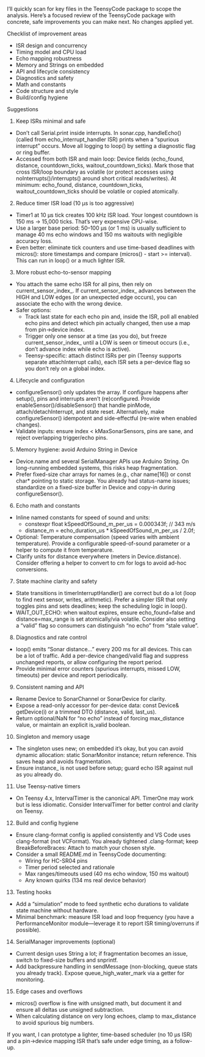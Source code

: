I’ll quickly scan for key files in the TeensyCode package to scope the analysis. Here’s a focused review of the TeensyCode package with concrete, safe improvements you can make next. No changes applied yet.

Checklist of improvement areas
- ISR design and concurrency
- Timing model and CPU load
- Echo mapping robustness
- Memory and Strings on embedded
- API and lifecycle consistency
- Diagnostics and safety
- Math and constants
- Code structure and style
- Build/config hygiene

Suggestions

1) Keep ISRs minimal and safe
- Don’t call Serial.print inside interrupts. In sonar.cpp, handleEcho() (called from echo_interrupt_handler ISR) prints when a “spurious interrupt” occurs. Move all logging to loop() by setting a diagnostic flag or ring buffer.
- Accessed from both ISR and main loop: Device fields (echo_found, distance, countdown_ticks, waitout_countdown_ticks). Mark those that cross ISR/loop boundary as volatile (or protect accesses using noInterrupts()/interrupts() around short critical reads/writes). At minimum: echo_found, distance, countdown_ticks, waitout_countdown_ticks should be volatile or copied atomically.

2) Reduce timer ISR load (10 µs is too aggressive)
- Timer1 at 10 µs tick creates 100 kHz ISR load. Your longest countdown is 150 ms → 15,000 ticks. That’s very expensive CPU-wise.
- Use a larger base period: 50–100 µs (or 1 ms) is usually sufficient to manage 40 ms echo windows and 150 ms waitouts with negligible accuracy loss.
- Even better: eliminate tick counters and use time-based deadlines with micros(): store timestamps and compare (micros() - start >= interval). This can run in loop() or a much lighter ISR.

3) More robust echo-to-sensor mapping
- You attach the same echo ISR for all pins, then rely on current_sensor_index_. If current_sensor_index_ advances between the HIGH and LOW edges (or an unexpected edge occurs), you can associate the echo with the wrong device.
- Safer options:
  - Track last state for each echo pin and, inside the ISR, poll all enabled echo pins and detect which pin actually changed, then use a map from pin→device index.
  - Trigger only one sensor at a time (as you do), but freeze current_sensor_index_ until a LOW is seen or timeout occurs (i.e., don’t advance index while echo is active).
  - Teensy-specific: attach distinct ISRs per pin (Teensy supports separate attachInterrupt calls), each ISR sets a per-device flag so you don’t rely on a global index.

4) Lifecycle and configuration
- configureSensor() only updates the array. If configure happens after setup(), pins and interrupts aren’t (re)configured. Provide enableSensor()/disableSensor() that handle pinMode, attach/detachInterrupt, and state reset. Alternatively, make configureSensor() idempotent and side-effectful (re-wire when enabled changes).
- Validate inputs: ensure index < kMaxSonarSensors, pins are sane, and reject overlapping trigger/echo pins.

5) Memory hygiene: avoid Arduino String in Device
- Device.name and several SerialManager APIs use Arduino String. On long-running embedded systems, this risks heap fragmentation.
- Prefer fixed-size char arrays for names (e.g., char name[16]) or const char* pointing to static storage. You already had status-name issues; standardize on a fixed-size buffer in Device and copy-in during configureSensor().

6) Echo math and constants
- Inline named constants for speed of sound and units:
  - constexpr float kSpeedOfSound_m_per_us = 0.000343f; // 343 m/s
  - distance_m = echo_duration_us * kSpeedOfSound_m_per_us / 2.0f;
- Optional: Temperature compensation (speed varies with ambient temperature). Provide a configurable speed-of-sound parameter or a helper to compute it from temperature.
- Clarify units for distance everywhere (meters in Device.distance). Consider offering a helper to convert to cm for logs to avoid ad-hoc conversions.

7) State machine clarity and safety
- State transitions in timerInterruptHandler() are correct but do a lot (loop to find next sensor, writes, arithmetic). Prefer a simpler ISR that only toggles pins and sets deadlines; keep the scheduling logic in loop().
- WAIT_OUT_ECHO: when waitout expires, ensure echo_found=false and distance=max_range is set atomically/via volatile. Consider also setting a “valid” flag so consumers can distinguish “no echo” from “stale value”.

8) Diagnostics and rate control
- loop() emits “Sonar <name> distance…” every 200 ms for all devices. This can be a lot of traffic. Add a per-device changed/valid flag and suppress unchanged reports, or allow configuring the report period.
- Provide minimal error counters (spurious interrupts, missed LOW, timeouts) per device and report periodically.

9) Consistent naming and API
- Rename Device to SonarChannel or SonarDevice for clarity.
- Expose a read-only accessor for per-device data: const Device& getDevice(i) or a trimmed DTO (distance, valid, last_us).
- Return optional/NaN for “no echo” instead of forcing max_distance value, or maintain an explicit is_valid boolean.

10) Singleton and memory usage
- The singleton uses new; on embedded it’s okay, but you can avoid dynamic allocation: static SonarMonitor instance; return reference. This saves heap and avoids fragmentation.
- Ensure instance_ is not used before setup; guard echo ISR against null as you already do.

11) Use Teensy-native timers
- On Teensy 4.x, IntervalTimer is the canonical API. TimerOne may work but is less idiomatic. Consider IntervalTimer for better control and clarity on Teensy.

12) Build and config hygiene
- Ensure clang-format config is applied consistently and VS Code uses clang-format (not VCFormat). You already tightened .clang-format; keep BreakBeforeBraces: Attach to match your chosen style.
- Consider a small README.md in TeensyCode documenting:
  - Wiring for HC-SR04 pins
  - Timer period selected and rationale
  - Max ranges/timeouts used (40 ms echo window, 150 ms waitout)
  - Any known quirks (134 ms real device behavior)

13) Testing hooks
- Add a “simulation” mode to feed synthetic echo durations to validate state machine without hardware.
- Minimal benchmark: measure ISR load and loop frequency (you have a PerformanceMonitor module—leverage it to report ISR timing/overruns if possible).

14) SerialManager improvements (optional)
- Current design uses String a lot; if fragmentation becomes an issue, switch to fixed-size buffers and snprintf.
- Add backpressure handling in sendMessage (non-blocking, queue stats you already track). Expose queue_high_water_mark via a getter for monitoring.

15) Edge cases and overflows
- micros() overflow is fine with unsigned math, but document it and ensure all deltas use unsigned subtraction.
- When calculating distance on very long echoes, clamp to max_distance to avoid spurious big numbers.

If you want, I can prototype a lighter, time-based scheduler (no 10 µs ISR) and a pin→device mapping ISR that’s safe under edge timing, as a follow-up.
